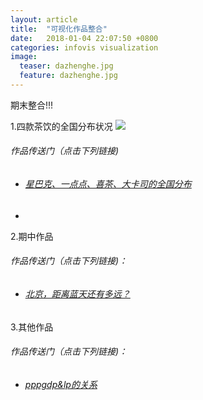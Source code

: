 ```yaml
---
layout: article
title:  "可视化作品整合"
date:   2018-01-04 22:07:50 +0800
categories: infovis visualization
image:
  teaser: dazhenghe.jpg
  feature: dazhenghe.jpg
---
```

期末整合!!!






1.四款茶饮的全国分布状况
<img src="images/高德作品.jpg" />
###### 作品传送门（点击下列链接)  
- ###### <a href="https://public.tableau.com/shared/9Q97TMK3K?:display_count=yes" target="_blank">星巴克、一点点、喜茶、大卡司的全国分布</a>
- 



2.期中作品
###### 作品传送门（点击下列链接)：
- ###### <a href="https://arifin395.github.io/portfolio/visualization1/index.html" target="_blank">北京，距离蓝天还有多远？</a>




3.其他作品
###### 作品传送门（点击下列链接)：
- ###### <a href="https://public.tableau.com/views/ppp_3/1_1?:embed=y&:display_count=yes" target="_blank">pppgdp&lp的关系</a>


